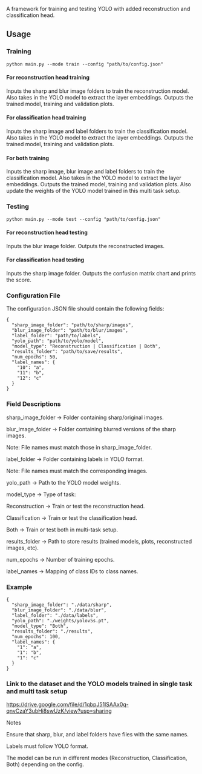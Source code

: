 A framework for training and testing YOLO with added reconstruction and classification head.


## Usage
### Training
```
python main.py --mode train --config "path/to/config.json"
```
#### For reconstruction head training

Inputs the sharp and blur image folders to train the reconstruction model. Also takes in the YOLO model to extract the layer embeddings. Outputs the trained model, training and validation plots.

#### For classification head training

Inputs the sharp image and label folders to train the classification model. Also takes in the YOLO model to extract the layer embeddings. Outputs the trained model, training and validation plots.

#### For both training

Inputs the sharp image, blur image and label folders to train the classification model. Also takes in the YOLO model to extract the layer embeddings. Outputs the trained model, training and validation plots. Also update the weights of the YOLO model trained in this multi task setup.

### Testing
```
python main.py --mode test --config "path/to/config.json"
```

#### For reconstruction head testing

Inputs the blur image folder. Outputs the reconstructed images. 

#### For classification head testing

Inputs the sharp image folder. Outputs the confusion matrix chart and prints the score.

### Configuration File

The configuration JSON file should contain the following fields:
```
{
  "sharp_image_folder": "path/to/sharp/images",
  "blur_image_folder": "path/to/blur/images", 
  "label_folder": "path/to/labels", 
  "yolo_path": "path/to/yolo/model",
  "model_type": "Reconstruction | Classification | Both",
  "results_folder": "path/to/save/results",
  "num_epochs": 50,
  "label_names": {
    "10": "a",
    "11": "b",
    "12": "c"
  }
}
```

### Field Descriptions

sharp_image_folder → Folder containing sharp/original images.

blur_image_folder → Folder containing blurred versions of the sharp images.

Note: File names must match those in sharp_image_folder.

label_folder → Folder containing labels in YOLO format.

Note: File names must match the corresponding images.

yolo_path → Path to the YOLO model weights.

model_type → Type of task:

Reconstruction → Train or test the reconstruction head.

Classification → Train or test the classification head.

Both → Train or test both in multi-task setup.

results_folder → Path to store results (trained models, plots, reconstructed images, etc).

num_epochs → Number of training epochs.

label_names → Mapping of class IDs to class names.

### Example
```
{
  "sharp_image_folder": "./data/sharp",
  "blur_image_folder": "./data/blur",
  "label_folder": "./data/labels",
  "yolo_path": "./weights/yolov5s.pt",
  "model_type": "Both",
  "results_folder": "./results",
  "num_epochs": 100,
  "label_names": {
    "1": "a",
    "1": "b",
    "1": "c"
  }
}
```

### Link to the dataset and the YOLO models trained in single task and multi task setup

https://drive.google.com/file/d/1qbpJ51lSAAx0q-qnvCzaY3ubHi8swUzK/view?usp=sharing

Notes

Ensure that sharp, blur, and label folders have files with the same names.

Labels must follow YOLO format.

The model can be run in different modes (Reconstruction, Classification, Both) depending on the config.

